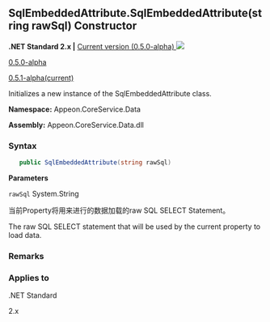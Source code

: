 ## **SqlEmbeddedAttribute.SqlEmbeddedAttribute(string rawSql) Constructor**

**.NET Standard 2.x |**  <a href="javascript:void(0)" class="dropdown">Current version (0.5.0-alpha) <img src="~/images/dropdown.png"/></a>

<div class="otherversions"  value="versdiv">

<a href="javascript:void(0)">0.5.0-alpha</a>

<a href="javascript:void(0)">0.5.1-alpha(current)</a>

</div>

Initializes a new instance of the SqlEmbeddedAttribute class.

 **Namespace:** Appeon.CoreService.Data

 **Assembly:** Appeon.CoreService.Data.dll

### **Syntax**

```c#
   public SqlEmbeddedAttribute(string rawSql)
```

**Parameters**

`rawSql` System.String

当前Property将用来进行的数据加载的raw SQL SELECT Statement。

The raw SQL SELECT statement that will be used by the current property to load data.

### **Remarks**





### **Applies to**

.NET Standard 

2.x